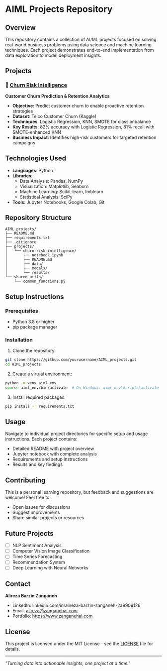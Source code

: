# AIML Projects Repository

## Overview
This repository contains a collection of AI/ML projects focused on solving real-world business problems using data science and machine learning techniques. Each project demonstrates end-to-end implementation from data exploration to model deployment insights.

## Projects

### 🎯 [Churn Risk Intelligence](./projects/churn-risk-intelligence/)
**Customer Churn Prediction & Retention Analytics**
- **Objective**: Predict customer churn to enable proactive retention strategies
- **Dataset**: Telco Customer Churn (Kaggle)
- **Techniques**: Logistic Regression, KNN, SMOTE for class imbalance
- **Key Results**: 82% accuracy with Logistic Regression, 81% recall with SMOTE-enhanced KNN
- **Business Impact**: Identifies high-risk customers for targeted retention campaigns

## Technologies Used
- **Languages**: Python
- **Libraries**: 
  - Data Analysis: Pandas, NumPy
  - Visualization: Matplotlib, Seaborn
  - Machine Learning: Scikit-learn, Imblearn
  - Statistical Analysis: SciPy
- **Tools**: Jupyter Notebooks, Google Colab, Git

## Repository Structure
```
AIML_projects/
├── README.md
├── requirements.txt
├── .gitignore
├── projects/
│   └── churn-risk-intelligence/
│       ├── notebook.ipynb
│       ├── README.md
│       ├── data/
│       ├── models/
│       └── results/
└── shared_utils/
    └── common_functions.py
```

## Setup Instructions

### Prerequisites
- Python 3.8 or higher
- pip package manager

### Installation
1. Clone the repository:
```bash
git clone https://github.com/yourusername/AIML_projects.git
cd AIML_projects
```

2. Create a virtual environment:
```bash
python -m venv aiml_env
source aiml_env/bin/activate  # On Windows: aiml_env\Scripts\activate
```

3. Install required packages:
```bash
pip install -r requirements.txt
```

## Usage
Navigate to individual project directories for specific setup and usage instructions. Each project contains:
- Detailed README with project overview
- Jupyter notebook with complete analysis
- Requirements and setup instructions
- Results and key findings

## Contributing
This is a personal learning repository, but feedback and suggestions are welcome! Feel free to:
- Open issues for discussions
- Suggest improvements
- Share similar projects or resources

## Future Projects
- [ ] NLP Sentiment Analysis
- [ ] Computer Vision Image Classification
- [ ] Time Series Forecasting
- [ ] Recommendation System
- [ ] Deep Learning with Neural Networks

## Contact
**Alireza Barzin Zanganeh**
- LinkedIn: linkedin.com/in/alireza-barzin-zanganeh-2a9909126
- Email: alireza@zanganehai.com
- Portfolio: https://www.zanganehai.com


## License
This project is licensed under the MIT License - see the [LICENSE](LICENSE) file for details.

---
*"Turning data into actionable insights, one project at a time."*